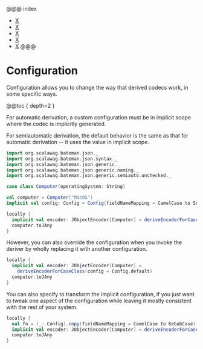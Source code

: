 @@@ index
* [X](fieldNameMapping.md)
* [X](classNameMapping.md)
* [X](useDefaultsForMissingFields.md)
* [X](encodeDefaultValues.md)
* [X](allowUnknownFields.md)
@@@

# Configuration

Configuration allows you to change the way that derived codecs work, in some 
specific ways.

@@toc { depth=2 }

For automatic derivation, a custom configuration must be in implicit scope 
where the codec is implicitly generated.

For semiautomatic derivation, the default behavior is the same as that for 
automatic derivation -- it uses the value in implicit scope.

```scala mdoc:bateman:jany
import org.scalawag.bateman.json._
import org.scalawag.bateman.json.syntax._
import org.scalawag.bateman.json.generic._
import org.scalawag.bateman.json.generic.naming._
import org.scalawag.bateman.json.generic.semiauto.unchecked._

case class Computer(operatingSystem: String)

val computer = Computer("MacOS")
implicit val config: Config = Config(fieldNameMapping = CamelCase to SnakeCase)

locally {
  implicit val encoder: JObjectEncoder[Computer] = deriveEncoderForCaseClass()
  computer.toJAny
}
```

However, you can also override the configuration when you invoke the deriver 
by wholly replacing it with another configuration.

```scala mdoc:bateman:jany
locally {
  implicit val encoder: JObjectEncoder[Computer] =
    deriveEncoderForCaseClass(config = Config.default)
  computer.toJAny
}
```

You can also specify to transform the implicit configuration, if 
you just want to tweak one aspect of the configuration while leaving 
it mostly consistent with the rest of your system.

```scala mdoc:bateman:jany
locally {
  val fn = (_: Config).copy(fieldNameMapping = CamelCase to KebabCase)
  implicit val encoder: JObjectEncoder[Computer] = deriveEncoderForCaseClass(config = fn)
  computer.toJAny
}
```
